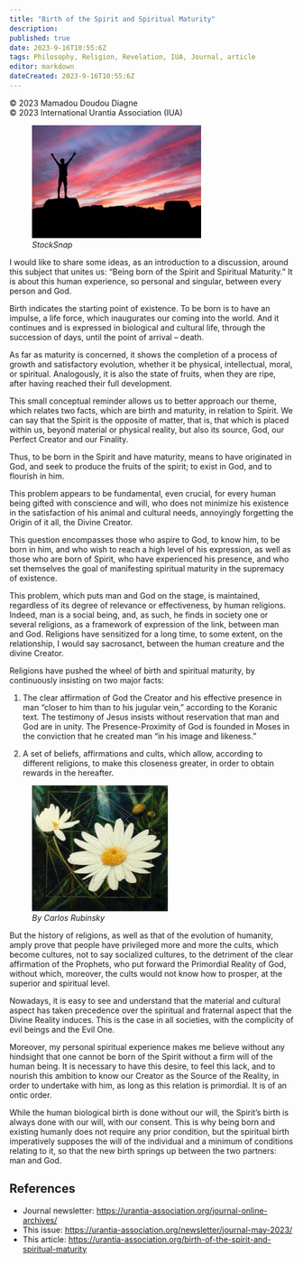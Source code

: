 ```yaml
---
title: "Birth of the Spirit and Spiritual Maturity"
description: 
published: true
date: 2023-9-16T10:55:6Z
tags: Philosophy, Religion, Revelation, IUA, Journal, article
editor: markdown
dateCreated: 2023-9-16T10:55:6Z
---
```


<p class="v-card v-sheet theme--light gray lighten-3 px-2">© 2023 Mamadou Doudou Diagne<br>© 2023 International Urantia Association (IUA)</p>

<figure id="Figure_1" class="image urantiapedia image-style-align-left" alt="StockSnap">
<img src="../../../image/article/IUA_Journal/stocksnap-300x200.jpg">
<figcaption><em>StockSnap</em></figcaption>
</figure>

I would like to share some ideas, as an introduction to a discussion, around this subject that unites us: “Being born of the Spirit and Spiritual Maturity.” It is about this human experience, so personal and singular, between every person and God.

Birth indicates the starting point of existence. To be born is to have an impulse, a life force, which inaugurates our coming into the world. And it continues and is expressed in biological and cultural life, through the succession of days, until the point of arrival – death.

As far as maturity is concerned, it shows the completion of a process of growth and satisfactory evolution, whether it be physical, intellectual, moral, or spiritual. Analogously, it is also the state of fruits, when they are ripe, after having reached their full development.

This small conceptual reminder allows us to better approach our theme, which relates two facts, which are birth and maturity, in relation to Spirit. We can say that the Spirit is the opposite of matter, that is, that which is placed within us, beyond̀ material or physical reality, but also its source, God, our Perfect Creator and our Finality.

Thus, to be born in the Spirit and have maturity, means to have originated in God, and seek to produce the fruits of the spirit; to exist in God, and to flourish in him.

This problem appears to be fundamental, even crucial, for every human being gifted́ with conscience and will, who does not minimize his existence in the satisfaction of his animal and cultural needs, annoyingly forgetting the Origin of it all, the Divine Creator.

This question encompasses those who aspire to God, to know him, to be born in him, and who wish to reach a high level of his expression, as well as those who are born of Spirit, who have experienced his presence, and who set themselves the goal of manifesting spiritual maturity in the supremacy of existence.

This problem, which puts man and God on the stage, is maintained, regardless of its degree of relevance or effectiveness, by human religions. Indeed, man is a social being, and, as such, he finds in society one or several religions, as a framework of expression of the link, between man and God. Religions have sensitized for a long time, to some extent, on the relationship, I would say sacrosanct, between the human creature and the divine Creator.

Religions have pushed the wheel of birth and spiritual maturity, by continuously insisting on two major facts:

1. The clear affirmation of God the Creator and his effective presence in man “closer to him than to his jugular vein,” according to the Koranic text. The testimony of Jesus insists without reservation that man and God are in unity. The Presence-Proximity of God is founded in Moses in the conviction that he created man “in his image and likeness.”

2. A set of beliefs, affirmations and cults, which allow, according to different religions, to make this closeness greater, in order to obtain rewards in the hereafter.

<figure id="Figure_2" class="image urantiapedia image-style-align-right" alt="By Carlos Rubinsky">
<img src="../../../image/article/IUA_Journal/carlosdaisy.jpg">
<figcaption><em>By Carlos Rubinsky</em></figcaption>
</figure>

But the history of religions, as well as that of the evolution of humanity, amply prove that people have privileged more and more the cults, which become cultures, not to say socialized cultures, to the detriment of the clear affirmation of the Prophets, who put forward the Primordial Reality of God, without which, moreover, the cults would not know how to prosper, at the superior and spiritual level.

Nowadays, it is easy to see and understand that the material and cultural aspect has taken precedence over the spiritual and fraternal aspect that the Divine Reality induces. This is the case in all societies, with the complicity of evil beings and the Evil One.

Moreover, my personal spiritual experience makes me believe without any hindsight that one cannot be born of the Spirit without a firm will of the human being. It is necessary to have this desire, to feel this lack, and to nourish this ambition to know our Creator as the Source of the Reality, in order to undertake with him, as long as this relation is primordial. It is of an ontic order.

While the human biological birth is done without our will, the Spirit’s birth is always done with our will, with our consent. This is why being born and existing humanly does not require any prior condition, but the spiritual birth imperatively supposes the will of the individual and a minimum of conditions relating to it, so that the new birth springs up between the two partners: man and God.
<br style="clear:both;"/>

## References

- Journal newsletter: https://urantia-association.org/journal-online-archives/
- This issue: https://urantia-association.org/newsletter/journal-may-2023/
- This article: https://urantia-association.org/birth-of-the-spirit-and-spiritual-maturity
